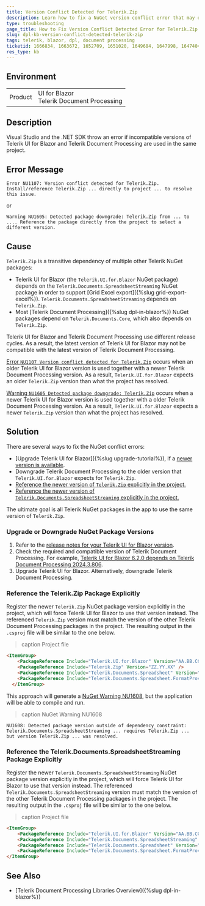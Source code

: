 ```yaml
---
title: Version Conflict Detected for Telerik.Zip
description: Learn how to fix a NuGet version conflict error that may occur when using different incompatible versions of Telerik UI for Blazor and Telerik Document Processing in the same Blazor project.
type: troubleshooting
page_title: How to Fix Version Conflict Detected Error for Telerik.Zip
slug: dpl-kb-version-conflict-detected-telerik-zip
tags: telerik, blazor, dpl, document processing
ticketid: 1666834, 1663672, 1652709, 1651020, 1649684, 1647998, 1647404, 1646717
res_type: kb
---
```


## Environment

<table>
    <tbody>
        <tr>
            <td>Product</td>
            <td>UI for Blazor <br /> Telerik Document Processing</td>
        </tr>
    </tbody>
</table>


## Description

Visual Studio and the .NET SDK throw an error if incompatible versions of Telerik UI for Blazor and Telerik Document Processing are used in the same project.


## Error Message

<div class="skip-repl"></div>

```
Error NU1107: Version conflict detected for Telerik.Zip. Install/reference Telerik.Zip ... directly to project ... to resolve this issue.
```

or

<div class="skip-repl"></div>

```
Warning NU1605: Detected package downgrade: Telerik.Zip from ... to .... Reference the package directly from the project to select a different version.
```


## Cause

`Telerik.Zip` is a transitive dependency of multiple other Telerik NuGet packages:

* Telerik UI for Blazor (the `Telerik.UI.for.Blazor` NuGet package) depends on the `Telerik.Documents.SpreadsheetStreaming` NuGet package in order to support [Grid Excel export]({%slug grid-export-excel%}). `Telerik.Documents.SpreadsheetStreaming` depends on `Telerik.Zip`.
* Most [Telerik Document Processing]({%slug dpl-in-blazor%}) NuGet packages depend on `Telerik.Documents.Core`, which also depends on `Telerik.Zip`.

Telerik UI for Blazor and Telerik Document Processing use different release cycles. As a result, the latest version of Telerik UI for Blazor may not be compatible with the latest version of Telerik Document Processing.

[Error `NU1107 Version conflict detected for Telerik.Zip`](https://learn.microsoft.com/en-us/nuget/reference/errors-and-warnings/nu1605) occurs when an older Telerik UI for Blazor version is used together with a newer Telerik Document Processing version. As a result, `Telerik.UI.for.Blazor` expects an older `Telerik.Zip` version than what the project has resolved.

[Warning `NU1605 Detected package downgrade: Telerik.Zip`](https://learn.microsoft.com/en-us/nuget/reference/errors-and-warnings/nu1605) occurs when a newer Telerik UI for Blazor version is used together with a older Telerik Document Processing version. As a result, `Telerik.UI.for.Blazor` expects a newer `Telerik.Zip` version than what the project has resolved.


## Solution

There are several ways to fix the NuGet conflict errors:

* [Upgrade Telerik UI for Blazor]({%slug upgrade-tutorial%}), if a [newer version is available](https://www.telerik.com/support/whats-new/blazor-ui/release-history).
* Downgrade Telerik Document Processing to the older version that `Telerik.UI.for.Blazor` expects for `Telerik.Zip`.
* [Reference the newer version of `Telerik.Zip` explicitly in the project.](#reference-the-telerik-zip-package-explicitly)
* [Reference the newer version of `Telerik.Documents.SpreadsheetStreaming` explicitly in the project.](#reference-the-telerik-documents-spreadsheetstreaming-package-explicitly)

The ultimate goal is all Telerik NuGet packages in the app to use the same version of `Telerik.Zip`.

### Upgrade or Downgrade NuGet Package Versions

1. Refer to the [release notes for your Telerik UI for Blazor version](https://www.telerik.com/support/whats-new/blazor-ui/release-history).
2. Check the required and compatible version of Telerik Document Processing. For example, [Telerik UI for Blazor 6.2.0 depends on Telerik Document Processing 2024.3.806](https://www.telerik.com/support/whats-new/blazor-ui/release-history/ui-for-blazor-6-2-0).
3. Upgrade Telerik UI for Blazor. Alternatively, downgrade Telerik Document Processing.

### Reference the Telerik.Zip Package Explicitly

Register the newer `Telerik.Zip` NuGet package version explicitly in the project, which will force Telerik UI for Blazor to use that version instead. The referenced `Telerik.Zip` version must match the version of the other Telerik Document Processing packages in the project. The resulting output in the `.csproj` file will be similar to the one below.

>caption Project file

<div class="skip-repl"></div>

````HTML
<ItemGroup>
    <PackageReference Include="Telerik.UI.for.Blazor" Version="AA.BB.CC" />
    <PackageReference Include="Telerik.Zip" Version="ZZ.YY.XX" />
    <PackageReference Include="Telerik.Documents.Spreadsheet" Version="ZZ.YY.XX" />
    <PackageReference Include="Telerik.Documents.Spreadsheet.FormatProviders.OpenXml" Version="ZZ.YY.XX" />
  </ItemGroup>
````

This approach will generate a [NuGet Warning NU1608](https://learn.microsoft.com/en-us/nuget/reference/errors-and-warnings/nu1608), but the application will be able to compile and run.

>caption NuGet Warning NU1608

<div class="skip-repl"></div>

```
NU1608: Detected package version outside of dependency constraint: Telerik.Documents.SpreadsheetStreaming ... requires Telerik.Zip ... but version Telerik.Zip ... was resolved.
```

### Reference the Telerik.Documents.SpreadsheetStreaming Package Explicitly

Register the newer `Telerik.Documents.SpreadsheetStreaming` NuGet package version explicitly in the project, which will force Telerik UI for Blazor to use that version instead. The referenced `Telerik.Documents.SpreadsheetStreaming` version must match the version of the other Telerik Document Processing packages in the project. The resulting output in the `.csproj` file will be similar to the one below.

>caption Project file

<div class="skip-repl"></div>

````HTML
<ItemGroup>
    <PackageReference Include="Telerik.UI.for.Blazor" Version="AA.BB.CC" />
    <PackageReference Include="Telerik.Documents.SpreadsheetStreaming" Version="ZZ.YY.XX" />
    <PackageReference Include="Telerik.Documents.Spreadsheet" Version="ZZ.YY.XX" />
    <PackageReference Include="Telerik.Documents.Spreadsheet.FormatProviders.OpenXml" Version="ZZ.YY.XX" />
</ItemGroup>
````

## See Also

* [Telerik Document Processing Libraries Overview]({%slug dpl-in-blazor%})

